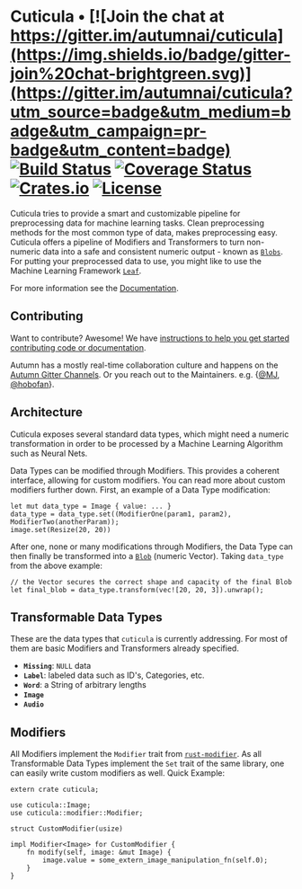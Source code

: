 # Cuticula • [![Join the chat at https://gitter.im/autumnai/cuticula](https://img.shields.io/badge/gitter-join%20chat-brightgreen.svg)](https://gitter.im/autumnai/cuticula?utm_source=badge&utm_medium=badge&utm_campaign=pr-badge&utm_content=badge) [![Build Status](https://travis-ci.org/autumnai/cuticula.svg?branch=master)](https://travis-ci.org/autumnai/cuticula) [![Coverage Status](https://coveralls.io/repos/autumnai/cuticula/badge.svg?branch=master&service=github)](https://coveralls.io/github/autumnai/cuticula?branch=master) [![Crates.io](http://meritbadge.herokuapp.com/cuticula)](https://crates.io/crates/cuticula) [![License](https://img.shields.io/crates/l/cuticula.svg)](LICENSE)

Cuticula tries to provide a smart and customizable pipeline for preprocessing
data for machine learning tasks. Clean preprocessing methods for the most
common type of data, makes preprocessing easy. Cuticula offers a pipeline of
Modifiers and Transformers to turn non-numeric data into a safe and consistent
numeric output - known as [`Blobs`](https://github.com/autumnai/phloem). For
putting your preprocessed data to use, you might like to use the Machine
Learning Framework [`Leaf`](https://github.com/autumnai/leaf).

For more information see the [Documentation](http://autumnai.github.io/cuticula).


## Contributing

Want to contribute? Awesome! We have [instructions to help you get started contributing code or documentation](CONTRIBUTING.md).

Autumn has a mostly real-time collaboration culture and happens on the [Autumn
Gitter Channels](https://gitter.im/autumnai/autumn). Or you reach out to the
Maintainers. e.g.
{[@MJ](https://twitter.com/mjhirn), [@hobofan](https://twitter.com/hobofan)}.


## Architecture

Cuticula exposes several standard data types, which might need a numeric
transformation in order to be processed by a Machine Learning Algorithm such as
Neural Nets.

Data Types can be modified through Modifiers. This provides a coherent interface,
allowing for custom modifiers. You can read more about custom modifiers further
down. First, an example of a Data Type modification:

```
let mut data_type = Image { value: ... }
data_type = data_type.set((ModifierOne(param1, param2), ModifierTwo(anotherParam));
image.set(Resize(20, 20))
```

After one, none or many modifications through Modifiers, the Data Type can then
finally be transformed into a [`Blob`](https://github.com/autumnai/phloem)
(numeric Vector). Taking `data_type` from the above example:

```
// the Vector secures the correct shape and capacity of the final Blob
let final_blob = data_type.transform(vec![20, 20, 3]).unwrap();
```

## Transformable Data Types

These are the data types that `cuticula` is currently addressing. For most of
them are basic Modifiers and Transformers already specified.

- **`Missing`**: `NULL` data
- **`Label`**: labeled data such as ID's, Categories, etc.
- **`Word`**: a String of arbitrary lengths
- **`Image`**
- **`Audio`**

## Modifiers

All Modifiers implement the `Modifier` trait from
[`rust-modifier`](https://github.com/reem/rust-modifier). As all Transformable
Data Types implement the `Set` trait of the same library, one can easily write
custom modifiers as well. Quick Example:

```
extern crate cuticula;

use cuticula::Image;
use cuticula::modifier::Modifier;

struct CustomModifier(usize)

impl Modifier<Image> for CustomModifier {
    fn modify(self, image: &mut Image) {
        image.value = some_extern_image_manipulation_fn(self.0);
    }
}
```
